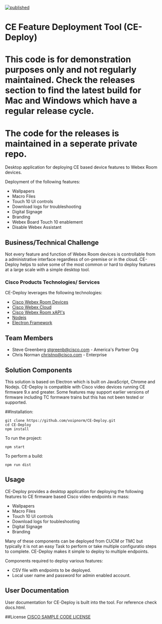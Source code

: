 [![published](https://static.production.devnetcloud.com/codeexchange/assets/images/devnet-published.svg)](https://developer.cisco.com/codeexchange/github/repo/voipnorm/InRoom-Macro-Deployer)
# CE Feature Deployment Tool (CE-Deploy)

# This code is for demonstration purposes only and not regularly maintained. Check the releases section to find the latest build for Mac and Windows which have a regular release cycle.
# The code for the releases is maintained in a seperate private repo.

Desktop application for deploying CE based device features to Webex Room devices.

Deployment of the following features:
* Wallpapers
* Macro Files
* Touch 10 UI controls
* Download logs for troubleshooting
* Digital Signage
* Branding
* Webex Board Touch 10 enablement
* Disable Webex Assistant


## Business/Technical Challenge

Not every feature and function of Webex Room devices is controllable from a administrative interface regardless of on-premise or in the cloud. 
CE-Deploy helps to solve some of the most common or hard to deploy features at a large scale with a simple desktop tool.


### Cisco Products Technologies/ Services
CE-Deploy leverages the following technologies:
* [Cisco Webex Room Devices](https://www.cisco.com/c/en/us/products/collaboration-endpoints/webex-room-series/index.html)
* [Cisco Webex Cloud](https://collaborationhelp.cisco.com/article/en-us/n4lhv2s)
* [Cisco Webex Room xAPI's](https://www.cisco.com/c/dam/en/us/td/docs/telepresence/endpoint/ce96/collaboration-endpoint-software-api-reference-guide-ce96.pdf)
* [Nodejs](https://nodejs.org/en/)
* [Electron Framework](https://electronjs.org/)

## Team Members

* Steve Greenberg <stgreenb@cisco.com> - America's Partner Org
* Chris Norman <christno@cisco.com> - Enterprise

## Solution Components

This solution is based on Electron which is built on JavaScript, Chrome and Nodejs.
CE-Deploy is compatible with Cisco video devices running CE firmware 9.x and greater. Some
features may support earlier versions of firmware including TC formware trains 
but this has not been tested or supported.

##Installation:

    git clone https://github.com/voipnorm/CE-Deploy.git
    cd CE-Deploy
    npm install
    
To run the project:

    npm start

To perform a build:

    npm run dist
    
## Usage

CE-Deploy provides a desktop application for deploying the following features to CE 
firmware based Cisco video endpoints in mass:

* Wallpapers
* Macro Files
* Touch 10 UI controls
* Download logs for toubleshooting
* Digital Signage
* Branding

Many of these components can be deployed from CUCM or TMC but typically it is not an easy
Task to perform or take multiple configuratio steps to complete. CE-Deploy makes it simple to 
deploy to multiple endpoints.

Components required to deploy various features:

* CSV file with endpoints to be deployed.
* Local user name and password for admin enabled account.
## User Documentation
User documentation for CE-Deploy is built into the tool. For reference check docs.html. 

##License
[CISCO SAMPLE CODE LICENSE](LICENSE.md) 

